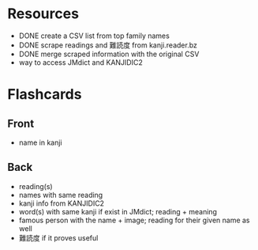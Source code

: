# Resources

- DONE create a CSV list from top family names
- DONE scrape readings and 難読度 from kanji.reader.bz
- DONE merge scraped information with the original CSV
- way to access JMdict and KANJIDIC2

# Flashcards

## Front

- name in kanji

## Back

- reading(s)
- names with same reading
- kanji info from KANJIDIC2
- word(s) with same kanji if exist in JMdict; reading + meaning
- famous person with the name + image; reading for their given name as well
- 難読度 if it proves useful
